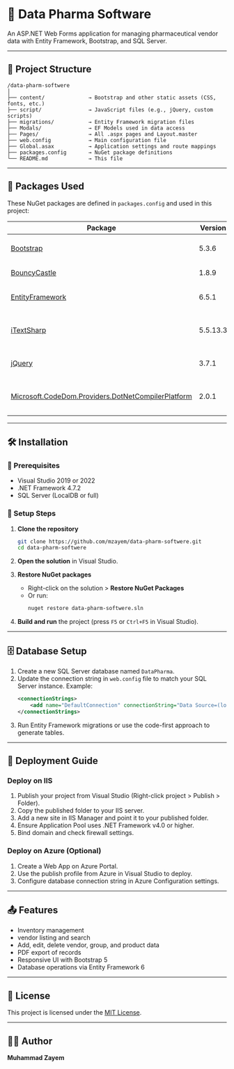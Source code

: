﻿# 💊 Data Pharma Software

An ASP.NET Web Forms application for managing pharmaceutical vendor data with Entity Framework, Bootstrap, and SQL Server.

---

## 📁 Project Structure

```
/data-pharm-softwere
│
├── content/              → Bootstrap and other static assets (CSS, fonts, etc.)
├── script/               → JavaScript files (e.g., jQuery, custom scripts)
├── migrations/           → Entity Framework migration files
├── Modals/               → EF Models used in data access
├── Pages/                → All .aspx pages and Layout.master
├── web.config            → Main configuration file
├── Global.asax           → Application settings and route mappings
├── packages.config       → NuGet package definitions
└── README.md             → This file
```

---

## 🧩 Packages Used

These NuGet packages are defined in `packages.config` and used in this project:

| Package                                                                                                                                  | Version  | Description                            |
| ---------------------------------------------------------------------------------------------------------------------------------------- | -------- | -------------------------------------- |
| [Bootstrap](https://www.nuget.org/packages/bootstrap/)                                                                                   | 5.3.6    | Front-end framework for UI styling     |
| [BouncyCastle](https://www.nuget.org/packages/BouncyCastle/)                                                                             | 1.8.9    | Cryptographic library                  |
| [EntityFramework](https://www.nuget.org/packages/EntityFramework/)                                                                       | 6.5.1    | ORM for database operations            |
| [iTextSharp](https://www.nuget.org/packages/iTextSharp/)                                                                                 | 5.5.13.3 | PDF generation and manipulation        |
| [jQuery](https://www.nuget.org/packages/jQuery/)                                                                                         | 3.7.1    | JavaScript library for DOM scripting   |
| [Microsoft.CodeDom.Providers.DotNetCompilerPlatform](https://www.nuget.org/packages/Microsoft.CodeDom.Providers.DotNetCompilerPlatform/) | 2.0.1    | Enables C# 6 and Roslyn compiler usage |

---

## 🛠 Installation

### 🔹 Prerequisites

- Visual Studio 2019 or 2022
- .NET Framework 4.7.2
- SQL Server (LocalDB or full)

### 🔹 Setup Steps

1. **Clone the repository**

   ```bash
   git clone https://github.com/mzayem/data-pharm-softwere.git
   cd data-pharm-softwere
   ```

2. **Open the solution** in Visual Studio.

3. **Restore NuGet packages**

   - Right-click on the solution > **Restore NuGet Packages**
   - Or run:
     ```bash
     nuget restore data-pharm-softwere.sln
     ```

4. **Build and run** the project (press `F5` or `Ctrl+F5` in Visual Studio).

---

## 🗄️ Database Setup

1. Create a new SQL Server database named `DataPharma`.
2. Update the connection string in `web.config` file to match your SQL Server instance.
   Example:
   ```xml
   <connectionStrings>
       <add name="DefaultConnection" connectionString="Data Source=(localdb)\MSSQLLocalDB;Initial Catalog=DataPharma;Integrated Security=True" providerName="System.Data.SqlClient" />
   </connectionStrings>
   ```
3. Run Entity Framework migrations or use the code-first approach to generate tables.

---

## 🚀 Deployment Guide

### Deploy on IIS

1. Publish your project from Visual Studio (Right-click project > Publish > Folder).
2. Copy the published folder to your IIS server.
3. Add a new site in IIS Manager and point it to your published folder.
4. Ensure Application Pool uses .NET Framework v4.0 or higher.
5. Bind domain and check firewall settings.

### Deploy on Azure (Optional)

1. Create a Web App on Azure Portal.
2. Use the publish profile from Azure in Visual Studio to deploy.
3. Configure database connection string in Azure Configuration settings.

---

## 📤 Features

- Inventory management
- vendor listing and search
- Add, edit, delete vendor, group, and product data
- PDF export of records
- Responsive UI with Bootstrap 5
- Database operations via Entity Framework 6

---

## 📄 License

This project is licensed under the [MIT License](https://github.com/mzayem/data-pharm-softwere/blob/master/LICENSE).

---

## 🙋‍♂️ Author

**Muhammad Zayem**
